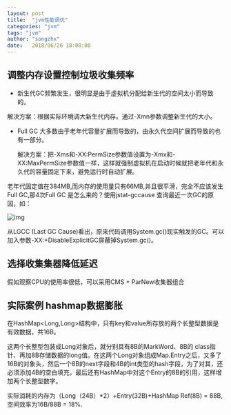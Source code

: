 ```yaml
---
layout: post
title:  "jvm性能调优"
categories: "jvm"
tags: "jvm"
author: "songzhx"
date:   2018/06/26 18:08:00 
---
```


## 调整内存设置控制垃圾收集频率

+ 新生代GC频繁发生，很明显是由于虚拟机分配给新生代的空间太小而导致的。

解决方案：根据实际环境调大新生代内存。通过-Xmn参数调整新生代的大小。

+ Full GC 大多数由于老年代容量扩展而导致的，由永久代空间扩展而导致的也有一部分。

  解决方案：把-Xms和-XX:PermSize参数值设置为-Xmx和-XX:MaxPermSize参数值一样，这样就强制虚拟机在启动时候就把老年代和永久代的容量固定下来，避免运行时自动扩展。

老年代固定值在384MB,而内存的使用量只有66MB,并且很平滑，完全不应该发生Full GC,那4次Full GC 是怎么来的？使用jstat-gccause 查询最近一次GC的原因，如：

![img](https://tva1.sinaimg.cn/large/006y8mN6gy1g6fcqy6wk0j317k0bg3zx.jpg)

 从LGCC (Last GC Cause)看出，原来代码调用System.gc()现实触发的GC。可以加入参数-XX:+DisableExplicitGC屏蔽掉System.gc()。



## 选择收集集器降低延迟

假如观察CPU的使用率很低，可以采用CMS + ParNew收集器组合



## 实际案例 hashmap数据膨胀

在HashMap<Long,Long>结构中，只有key和value所存放的两个长整型数据是有效数据，共16B。

这两个长整型包装成Long对象后，就分别具有8B的MarkWord、8B的 class指针、再加8B存储数据的long值。在这两个Long对象组成Map.Entry之后，又多了16B的对象头，然后一个8B的next字段和4B的int类型的hash字段，为了对其，还必须添加4B的空白填充，最后还有HashMap中对这个Entry的8B的引用，这样增加两个长整型数字。

实际消耗的内存为（Long（24B）*2）+Entry(32B)+HashMap Ref(8B) = 88B, 空间效率为16B/88B = 18%. 




